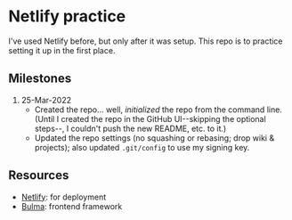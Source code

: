 # Netlify practice

I've used Netlify before, but only after it was setup. This repo is to practice setting it up in the first place. 

## Milestones

1. 25-Mar-2022   
   - Created the repo… well, _initialized_ the repo from the command line. (Until I created the repo in the GitHub UI--skipping the optional steps--, I couldn't push the new README, etc. to it.)
   - Updated the repo settings (no squashing or rebasing; drop wiki & projects); also updated `.git/config` to use my signing key.

## Resources

- [Netlify](https://netlify.com): for deployment
- [Bulma](https://bulma.io): frontend framework
